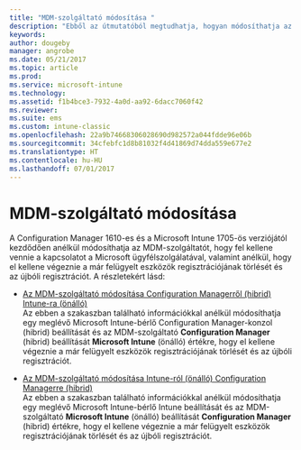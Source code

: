 ```yaml
---
title: "MDM-szolgáltató módosítása "
description: "Ebből az útmutatóból megtudhatja, hogyan módosíthatja az MDM-szolgáltatót a Configuration Managerről (hibrid) az Intune-ra (önálló), vagy fordítva."
keywords: 
author: dougeby
manager: angrobe
ms.date: 05/21/2017
ms.topic: article
ms.prod: 
ms.service: microsoft-intune
ms.technology: 
ms.assetid: f1b4bce3-7932-4a0d-aa92-6dacc7060f42
ms.reviewer: 
ms.suite: ems
ms.custom: intune-classic
ms.openlocfilehash: 22a9b74668306028690d982572a044fdde96e06b
ms.sourcegitcommit: 34cfebfc1d8b81032f4d41869d74dda559e677e2
ms.translationtype: HT
ms.contentlocale: hu-HU
ms.lasthandoff: 07/01/2017
---
```

# <a name="change-your-mdm-authority"></a>MDM-szolgáltató módosítása
A Configuration Manager 1610-es és a Microsoft Intune 1705-ös verziójától kezdődően anélkül módosíthatja az MDM-szolgáltatót, hogy fel kellene vennie a kapcsolatot a Microsoft ügyfélszolgálatával, valamint anélkül, hogy el kellene végeznie a már felügyelt eszközök regisztrációjának törlését és az újbóli regisztrációt. A részletekért lásd:

- [Az MDM-szolgáltató módosítása Configuration Managerről (hibrid) Intune-ra (önálló)](https://docs.microsoft.com/sccm/mdm/deploy-use/change-mdm-authority#change-the-mdm-authority-to-intune-standalone)    
    Az ebben a szakaszban található információkkal anélkül módosíthatja egy meglévő Microsoft Intune-bérlő Configuration Manager-konzol (hibrid) beállítását és az MDM-szolgáltató **Configuration Manager** (hibrid) beállítását **Microsoft Intune** (önálló) értékre, hogy el kellene végeznie a már felügyelt eszközök regisztrációjának törlését és az újbóli regisztrációt.

- [Az MDM-szolgáltató módosítása Intune-ról (önálló) Configuration Managerre (hibrid)](https://docs.microsoft.com/sccm/mdm/deploy-use/change-mdm-authority#change-the-mdm-authority-to-configuration-manager-&#40;hybrid&#41;)    
    Az ebben a szakaszban található információkkal anélkül módosíthatja egy meglévő Microsoft Intune-bérlő Intune beállítását és az MDM-szolgáltató **Microsoft Intune** (önálló) beállítását **Configuration Manager** (hibrid) értékre, hogy el kellene végeznie a már felügyelt eszközök regisztrációjának törlését és az újbóli regisztrációt.
